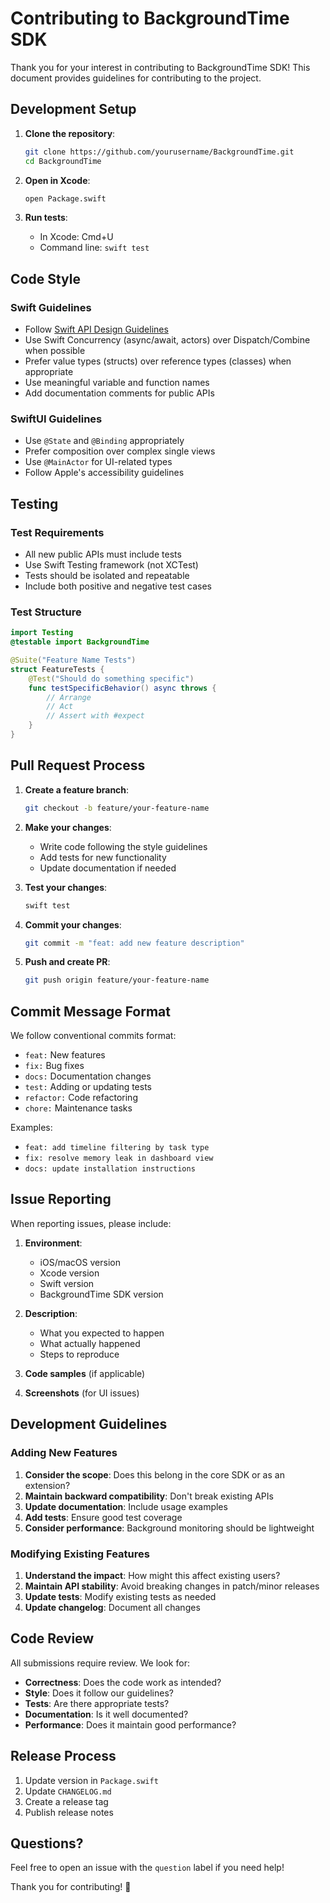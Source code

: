 # Contributing to BackgroundTime SDK

Thank you for your interest in contributing to BackgroundTime SDK! This document provides guidelines for contributing to the project.

## Development Setup

1. **Clone the repository**:
   ```bash
   git clone https://github.com/yourusername/BackgroundTime.git
   cd BackgroundTime
   ```

2. **Open in Xcode**:
   ```bash
   open Package.swift
   ```

3. **Run tests**:
   - In Xcode: Cmd+U
   - Command line: `swift test`

## Code Style

### Swift Guidelines
- Follow [Swift API Design Guidelines](https://swift.org/documentation/api-design-guidelines/)
- Use Swift Concurrency (async/await, actors) over Dispatch/Combine when possible
- Prefer value types (structs) over reference types (classes) when appropriate
- Use meaningful variable and function names
- Add documentation comments for public APIs

### SwiftUI Guidelines
- Use `@State` and `@Binding` appropriately
- Prefer composition over complex single views
- Use `@MainActor` for UI-related types
- Follow Apple's accessibility guidelines

## Testing

### Test Requirements
- All new public APIs must include tests
- Use Swift Testing framework (not XCTest)
- Tests should be isolated and repeatable
- Include both positive and negative test cases

### Test Structure
```swift
import Testing
@testable import BackgroundTime

@Suite("Feature Name Tests")
struct FeatureTests {
    @Test("Should do something specific")
    func testSpecificBehavior() async throws {
        // Arrange
        // Act
        // Assert with #expect
    }
}
```

## Pull Request Process

1. **Create a feature branch**:
   ```bash
   git checkout -b feature/your-feature-name
   ```

2. **Make your changes**:
   - Write code following the style guidelines
   - Add tests for new functionality
   - Update documentation if needed

3. **Test your changes**:
   ```bash
   swift test
   ```

4. **Commit your changes**:
   ```bash
   git commit -m "feat: add new feature description"
   ```

5. **Push and create PR**:
   ```bash
   git push origin feature/your-feature-name
   ```

## Commit Message Format

We follow conventional commits format:

- `feat:` New features
- `fix:` Bug fixes
- `docs:` Documentation changes
- `test:` Adding or updating tests
- `refactor:` Code refactoring
- `chore:` Maintenance tasks

Examples:
- `feat: add timeline filtering by task type`
- `fix: resolve memory leak in dashboard view`
- `docs: update installation instructions`

## Issue Reporting

When reporting issues, please include:

1. **Environment**:
   - iOS/macOS version
   - Xcode version
   - Swift version
   - BackgroundTime SDK version

2. **Description**:
   - What you expected to happen
   - What actually happened
   - Steps to reproduce

3. **Code samples** (if applicable)

4. **Screenshots** (for UI issues)

## Development Guidelines

### Adding New Features

1. **Consider the scope**: Does this belong in the core SDK or as an extension?
2. **Maintain backward compatibility**: Don't break existing APIs
3. **Update documentation**: Include usage examples
4. **Add tests**: Ensure good test coverage
5. **Consider performance**: Background monitoring should be lightweight

### Modifying Existing Features

1. **Understand the impact**: How might this affect existing users?
2. **Maintain API stability**: Avoid breaking changes in patch/minor releases
3. **Update tests**: Modify existing tests as needed
4. **Update changelog**: Document all changes

## Code Review

All submissions require review. We look for:

- **Correctness**: Does the code work as intended?
- **Style**: Does it follow our guidelines?
- **Tests**: Are there appropriate tests?
- **Documentation**: Is it well documented?
- **Performance**: Does it maintain good performance?

## Release Process

1. Update version in `Package.swift`
2. Update `CHANGELOG.md`
3. Create a release tag
4. Publish release notes

## Questions?

Feel free to open an issue with the `question` label if you need help!

Thank you for contributing! 🎉